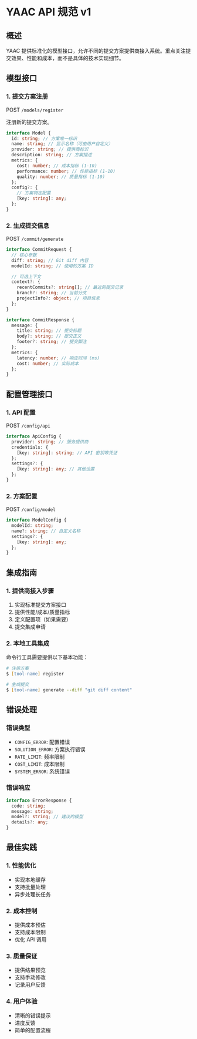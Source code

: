 # YAAC API 规范 v1

## 概述

YAAC 提供标准化的模型接口，允许不同的提交方案提供商接入系统。重点关注提交效果、性能和成本，而不是具体的技术实现细节。

## 模型接口

### 1. 提交方案注册

POST `/models/register`

注册新的提交方案。

```typescript
interface Model {
  id: string; // 方案唯一标识
  name: string; // 显示名称（可由用户自定义）
  provider: string; // 提供商标识
  description: string; // 方案描述
  metrics: {
    cost: number; // 成本指标 (1-10)
    performance: number; // 性能指标 (1-10)
    quality: number; // 质量指标 (1-10)
  };
  config?: {
    // 方案特定配置
    [key: string]: any;
  };
}
```

### 2. 生成提交信息

POST `/commit/generate`

```typescript
interface CommitRequest {
  // 核心参数
  diff: string; // Git diff 内容
  modelId: string; // 使用的方案 ID

  // 可选上下文
  context?: {
    recentCommits?: string[]; // 最近的提交记录
    branch?: string; // 当前分支
    projectInfo?: object; // 项目信息
  };
}

interface CommitResponse {
  message: {
    title: string; // 提交标题
    body?: string; // 提交正文
    footer?: string; // 提交脚注
  };
  metrics: {
    latency: number; // 响应时间 (ms)
    cost: number; // 实际成本
  };
}
```

## 配置管理接口

### 1. API 配置

POST `/config/api`

```typescript
interface ApiConfig {
  provider: string; // 服务提供商
  credentials: {
    [key: string]: string; // API 密钥等凭证
  };
  settings?: {
    [key: string]: any; // 其他设置
  };
}
```

### 2. 方案配置

POST `/config/model`

```typescript
interface ModelConfig {
  modelId: string;
  name?: string; // 自定义名称
  settings?: {
    [key: string]: any;
  };
}
```

## 集成指南

### 1. 提供商接入步骤

1. 实现标准提交方案接口
2. 提供性能/成本/质量指标
3. 定义配置项（如果需要）
4. 提交集成申请

### 2. 本地工具集成

命令行工具需要提供以下基本功能：

```zsh
# 注册方案
$ [tool-name] register

# 生成提交
$ [tool-name] generate --diff "git diff content"
```

## 错误处理

### 错误类型

- `CONFIG_ERROR`: 配置错误
- `SOLUTION_ERROR`: 方案执行错误
- `RATE_LIMIT`: 频率限制
- `COST_LIMIT`: 成本限制
- `SYSTEM_ERROR`: 系统错误

### 错误响应

```typescript
interface ErrorResponse {
  code: string;
  message: string;
  model?: string; // 建议的模型
  details?: any;
}
```

## 最佳实践

### 1. 性能优化

- 实现本地缓存
- 支持批量处理
- 异步处理长任务

### 2. 成本控制

- 提供成本预估
- 支持成本限制
- 优化 API 调用

### 3. 质量保证

- 提供结果预览
- 支持手动修改
- 记录用户反馈

### 4. 用户体验

- 清晰的错误提示
- 进度反馈
- 简单的配置流程
